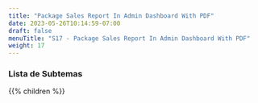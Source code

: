 ```yaml
---
title: "Package Sales Report In Admin Dashboard With PDF"
date: 2023-05-26T10:14:59-07:00
draft: false
menuTitle: "S17 - Package Sales Report In Admin Dashboard With PDF"
weight: 17
---
```


### Lista de Subtemas
{{% children  %}}

